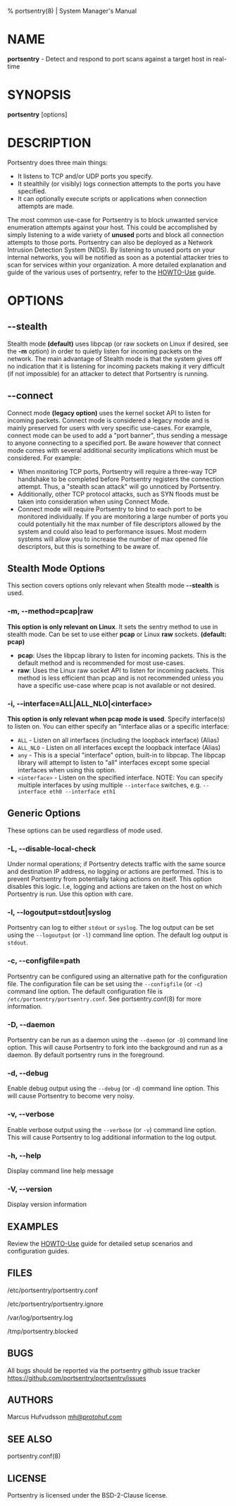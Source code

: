 % portsentry(8) | System Manager's Manual

# NAME

**portsentry** \- Detect and respond to port scans against a target host in real\-time

# SYNOPSIS

**portsentry** \[options\]

# DESCRIPTION

Portsentry does three main things:

* It listens to TCP and/or UDP ports you specify.
* It stealthily (or visibly) logs connection attempts to the ports you have specified.
* It can optionally execute scripts or applications when connection attempts are made.

The most common use\-case for Portsentry is to block unwanted service enumeration attempts against your host. This could be accomplished by simply listening to a wide variety of **unused** ports and block all connection attempts to those ports. Portsentry can also be deployed as a Network Intrusion Detection System (NIDS). By listening to unused ports on your internal networks, you will be notified as soon as a potential attacker tries to scan for services within your organization. A more detailed explanation and guide of the various uses of portsentry, refer to the [HOWTO-Use](https://github.com/portsentry/portsentry/blob/master/docs/HOWTO-Use.md) guide.



# OPTIONS

## \-\-stealth

Stealth mode **(default)** uses libpcap (or raw sockets on Linux if desired, see the **\-m** option) in order to quietly listen for incoming packets on the network. The main advantage of Stealth mode is that the system gives off no indication that it is listening for incoming packets making it very difficult (if not impossible) for an attacker to detect that Portsentry is running.

## \-\-connect
Connect mode **(legacy option)** uses the kernel socket API to listen for incoming packets. Connect mode is considered a legacy mode and is mainly preserved for users with very specific use\-cases. For example, connect mode can be used to add a "port banner", thus sending a message to anyone connecting to a specified port. Be aware however that connect mode comes with several additional security implications which must be considered. For example:

* When monitoring TCP ports, Portsentry will require a three\-way TCP handshake to be completed before Portsentry registers the connection attempt. Thus, a "stealth scan attack" will go unnoticed by Portsentry.
* Additionally, other TCP protocol attacks, such as SYN floods must be taken into consideration when using Connect Mode.
* Connect mode will require Portsentry to bind to each port to be monitored individually. If you are monitoring a large number of ports you could potentially hit the max number of file descriptors allowed by the system and could also lead to performance issues. Most modern systems will allow you to increase the number of max opened file descriptors, but this is something to be aware of.

## Stealth Mode Options

This section covers options only relevant when Stealth mode **\-\-stealth** is used.

### \-m, \-\-method=pcap|raw
**This option is only relevant on Linux**. It sets the sentry method to use in stealth mode. Can be set to use either **pcap** or Linux **raw** sockets. **(default: pcap)**

* **pcap**: Uses the libpcap library to listen for incoming packets. This is the default method and is recommended for most use-cases.
* **raw**: Uses the Linux raw socket API to listen for incoming packets. This method is less efficient than pcap and is not recommended unless you have a specific use-case where pcap is not available or not desired.

### \-i, \-\-interface=ALL|ALL_NLO|\<interface\>

**This option is only relevant when pcap mode is used**. Specify interface(s) to listen on. You can either specify an "interface alias or a specific interface:

* `ALL` - Listen on all interfaces (including the loopback interface) (Alias)
* `ALL_NLO` - Listen on all interfaces except the loopback interface (Alias)
* `any` - This is a special "interface" option, built-in to libpcap. The libpcap library will attempt to listen to "all" interfaces except some special interfaces when using this option.
* `<interface>` - Listen on the specified interface. NOTE: You can specify multiple interfaces by using multiple `--interface` switches, e.g. `--interface eth0 --interface eth1`

## Generic Options

These options can be used regardless of mode used.

### \-L, \-\-disable\-local\-check

Under normal operations; if Portsentry detects traffic with the same source and destination IP address, no logging or actions are performed. This is to prevent Portsentry from potentially taking actions on itself. This option disables this logic. I.e, logging and actions are taken on the host on which Portsentry is run. Use this option with care.

### \-l, \-\-logoutput=stdout|syslog

Portsentry can log to either `stdout` or `syslog`. The log output can be set using the `--logoutput` (or `-l`) command line option. The default log output is `stdout`.

### \-c, \-\-configfile=path

Portsentry can be configured using an alternative path for the configuration file. The configuration file can be set using the `--configfile` (or `-c`) command line option. The default configuration file is `/etc/portsentry/portsentry.conf`. See portsentry.conf(8) for more information.

### \-D, \-\-daemon

Portsentry can be run as a daemon using the `--daemon` (or `-D`) command line option. This will cause Portsentry to fork into the background and run as a daemon. By default portsentry runs in the foreground.

### \-d, \-\-debug

Enable debug output using the `--debug` (or `-d`) command line option. This will cause Portsentry to become very noisy.

### \-v, \-\-verbose

Enable verbose output using the `--verbose` (or `-v`) command line option. This will cause Portsentry to log additional information to the log output.

### \-h, \-\-help

Display command line help message

### \-V, \-\-version

Display version information

## EXAMPLES

Review the [HOWTO-Use](https://github.com/portsentry/portsentry/blob/master/docs/HOWTO-Use.md) guide for detailed setup scenarios and configuration guides.

## FILES

/etc/portsentry/portsentry.conf

/etc/portsentry/portsentry.ignore

/var/log/portsentry.log

/tmp/portsentry.blocked

## BUGS

All bugs should be reported via the portsentry github issue tracker https://github.com/portsentry/portsentry/issues

## AUTHORS

Marcus Hufvudsson <mh@protohuf.com>

## SEE ALSO

portsentry.conf(8)

## LICENSE

Portsentry is licensed under the BSD-2-Clause license.
